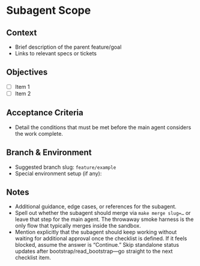 # Subagent Scope

## Context
- Brief description of the parent feature/goal
- Links to relevant specs or tickets

## Objectives
- [ ] Item 1
- [ ] Item 2

## Acceptance Criteria
- Detail the conditions that must be met before the main agent considers the work complete.

## Branch & Environment
- Suggested branch slug: `feature/example`
- Special environment setup (if any):

## Notes
- Additional guidance, edge cases, or references for the subagent.
- Spell out whether the subagent should merge via `make merge slug=…` or leave
  that step for the main agent. The throwaway smoke harness is the only flow
  that typically merges inside the sandbox.
- Mention explicitly that the subagent should keep working without waiting for
  additional approval once the checklist is defined. If it feels blocked,
  assume the answer is “Continue.” Skip standalone status updates after
  bootstrap/read_bootstrap—go straight to the next checklist item.
